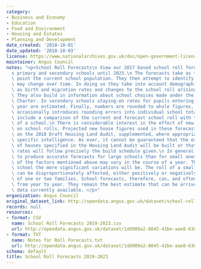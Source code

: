 ```yaml
---
category:
- Business and Economy
- Education
- Food and Environment
- Housing and Estates
- Planning and Development
date_created: '2018-10-01'
date_updated: '2018-10-03'
license: https://www.nationalarchives.gov.uk/doc/open-government-licence/version/3/
maintainer: Angus Council
notes: "<p>School Roll Forecasts\n View our 2017 based school roll forecasts for Angus\u2019\
  s primary and secondary schools until 2023.\n The forecasts take as their starting\
  \ point the current school population. They then attempt to identify how that population\
  \ may change over time. In doing so they take into account demographic factors such\
  \ as birth and migration rates and changes to the school roll arising from new housing.\
  \ They also build in information about school choices made under the Parents\u2019\
  \ Charter. In secondary schools staying-on rates for pupils entering fifth and sixth\
  \ year are estimated. Finally, numbers are rounded to whole figures, a process which\
  \ occasionally introduces rounding errors into individual school totals.\n The forecasts\
  \ include a comparison of the current and forecast school roll with the formal capacity\
  \ of a school.\n There is considerable interest in the effect of new house building\
  \ on school rolls. Projected new house figures used in these forecasts are based\
  \ on the 2018 Draft Housing Land Audit, supplemented, where appropriate, by site\
  \ specific intelligence. As ever, it cannot be guaranteed that the exact number\
  \ of houses specified in the Housing Land Audit will be built or that the build\
  \ rates will follow precisely the build schedule given.\n In general, it is easier\
  \ to produce accurate forecasts for large schools than for small ones. Any, or all,\
  \ of the factors mentioned above may vary in the course of a year. The smaller the\
  \ school the more significant variations will be. The roll of a small primary school\
  \ can be disproportionately affected, either positively or negatively, by the movement\
  \ of one or two families. School forecasts, therefore, can, and often do, change\
  \ from year to year. They remain the best estimate that can be arrived at, using\
  \ data currently available. </p>"
organization: Angus Council
original_dataset_link: http://opendata.angus.gov.uk/dataset/school-roll-forecasts-2019-2023
records: null
resources:
- format: CSV
  name: School Roll Forecasts 2019-2023.csv
  url: http://opendata.angus.gov.uk/dataset/1dd909a2-8045-41be-aae8-630a3841fd22/resource/898e5eed-6a12-4f8f-a61b-da6c87071d0c/download/school-roll-forecasts-2019-2023.csv
- format: TXT
  name: Notes for Roll Forecasts.txt
  url: http://opendata.angus.gov.uk/dataset/1dd909a2-8045-41be-aae8-630a3841fd22/resource/80dd3883-3784-4de3-858e-01ca3f2167c8/download/notes-for-roll-forecasts.txt
schema: default
title: School Roll Forecasts 2019-2023
---
```

